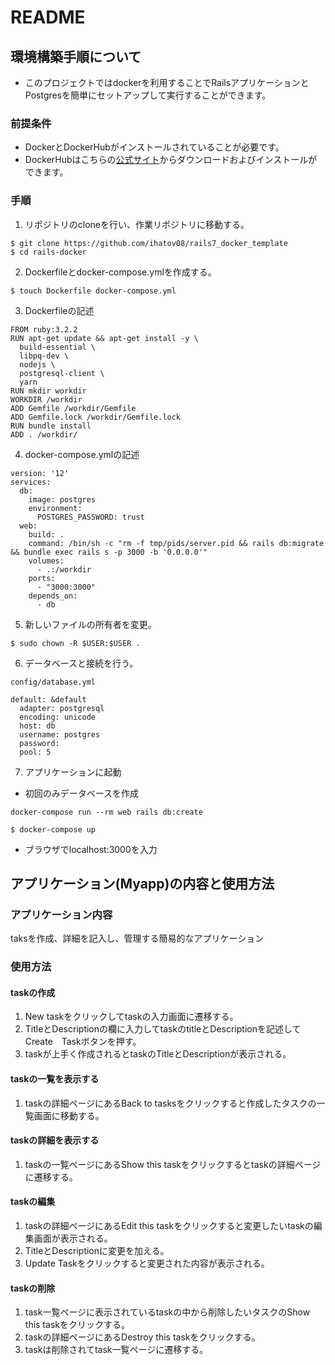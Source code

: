 # README

##  環境構築手順について
*  このプロジェクトではdockerを利用することでRailsアプリケーションとPostgresを簡単にセットアップして実行することができます。
### 前提条件
* DockerとDockerHubがインストールされていることが必要です。
* DockerHubはこちらの[公式サイト](https://hub.docker.com/)からダウンロードおよびインストールができます。
### 手順
  1.  リポジトリのcloneを行い、作業リポジトリに移動する。
```
$ git clone https://github.com/ihatov08/rails7_docker_template
$ cd rails-docker
```
  2.  Dockerfileとdocker-compose.ymlを作成する。
```
$ touch Dockerfile docker-compose.yml
```
  3.  Dockerfileの記述
```
FROM ruby:3.2.2
RUN apt-get update && apt-get install -y \
  build-essential \
  libpq-dev \ 
  nodejs \
  postgresql-client \
  yarn
RUN mkdir workdir
WORKDIR /workdir
ADD Gemfile /workdir/Gemfile
ADD Gemfile.lock /workdir/Gemfile.lock
RUN bundle install
ADD . /workdir/
```
  4.  docker-compose.ymlの記述
```
version: '12'
services:
  db:
    image: postgres
    environment:
      POSTGRES_PASSWORD: trust
  web:
    build: .
    command: /bin/sh -c "rm -f tmp/pids/server.pid && rails db:migrate && bundle exec rails s -p 3000 -b '0.0.0.0'"
    volumes:
      - .:/workdir
    ports:
      - "3000:3000"
    depends_on:
      - db
```
  5.  新しいファイルの所有者を変更。
```
$ sudo chown -R $USER:$USER .
```

  6.  データベースと接続を行う。<br>
  
 `config/database.yml`
```
default: &default
  adapter: postgresql
  encoding: unicode 
  host: db
  username: postgres
  password:
  pool: 5
```
  7.  アプリケーションに起動
* 初回のみデータベースを作成
```
docker-compose run --rm web rails db:create
```

```
$ docker-compose up 
```
*   ブラウザでlocalhost:3000を入力


## アプリケーション(Myapp)の内容と使用方法
### アプリケーション内容
taksを作成、詳細を記入し、管理する簡易的なアプリケーション
### 使用方法
#### taskの作成
  1.  New taskをクリックしてtaskの入力画面に遷移する。
  2.  TitleとDescriptionの欄に入力してtaskのtitleとDescriptionを記述してCreate　Taskボタンを押す。
  3.  taskが上手く作成されるとtaskのTitleとDescriptionが表示される。

#### taskの一覧を表示する
  1.  taskの詳細ページにあるBack to tasksをクリックすると作成したタスクの一覧画面に移動する。

#### taskの詳細を表示する
  1.  taskの一覧ページにあるShow this taskをクリックするとtaskの詳細ページに遷移する。

#### taskの編集
  1.  taskの詳細ページにあるEdit this taskをクリックすると変更したいtaskの編集画面が表示される。
  2.  TitleとDescriptionに変更を加える。
  3.  Update Taskをクリックすると変更された内容が表示される。

#### taskの削除
  1.  task一覧ページに表示されているtaskの中から削除したいタスクのShow this taskをクリックする。
  2.  taskの詳細ページにあるDestroy this taskをクリックする。
  3.  taskは削除されてtask一覧ページに遷移する。

